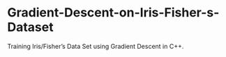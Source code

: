 # Gradient-Descent-on-Iris-Fisher-s-Dataset
Training Iris/Fisher’s Data Set using Gradient Descent in C++.
